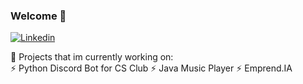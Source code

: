 ### Welcome 👋
[![Linkedin](https://img.shields.io/badge/-LinkedIn-blue?style=flat&logo=Linkedin&logoColor=white)](https://www.linkedin.com/in/nacim-elias-3b4834271/)

🚀 Projects that im currently working on: <br>
⚡ Python Discord Bot for CS Club
⚡ Java Music Player
⚡ Emprend.IA

<!--
**Nacim21/Nacim21** is a ✨ _special_ ✨ repository because its `README.md` (this file) appears on your GitHub profile.

Here are some ideas to get you started:

- 🔭 I’m currently working on ...
- 🌱 I’m currently learning ...
- 👯 I’m looking to collaborate on ...
- 🤔 I’m looking for help with ...
- 💬 Ask me about ...
- 📫 How to reach me: ...
- 😄 Pronouns: ...
- ⚡ Fun fact: ...
-->
